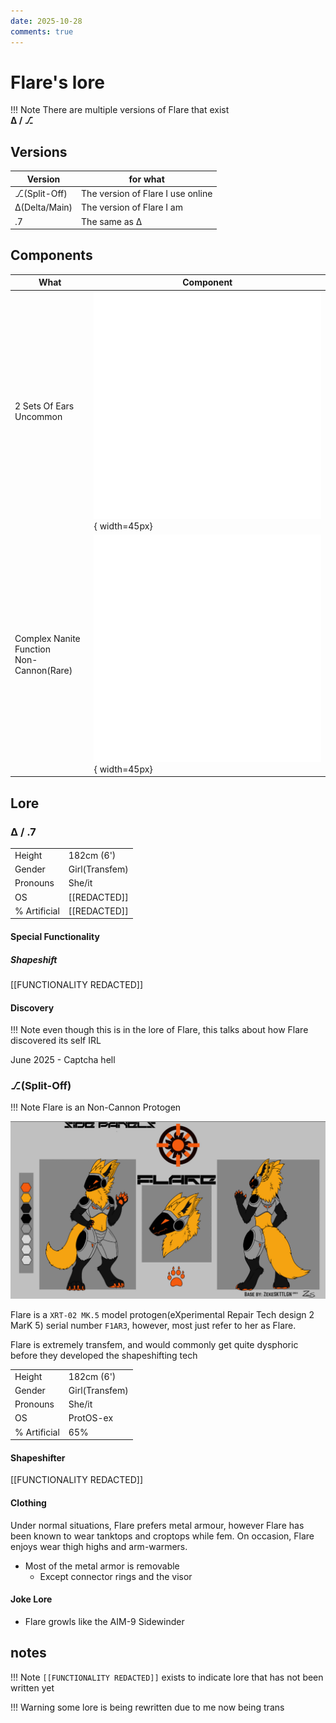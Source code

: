 ```yaml
---
date: 2025-10-28
comments: true
---
```

# Flare's lore
!!! Note
    There are multiple versions of Flare that exist<br>
    **Δ / ⎇**
<!-- more -->
## Versions

|    Version    | for what |
| ------------- | -------- |
| ⎇(Split-Off) | The version of Flare I use online
| Δ(Delta/Main) | The version of Flare I am
| .7            | The same as Δ

## Components
| What | Component |
| ---- | --------- |
| 2 Sets Of Ears<br>Uncommon |![alt text](ears2.png){ width=45px}|
| Complex Nanite Function<br>Non-Cannon(Rare) |![alt text](nanites.png){ width=45px}

## Lore

### Δ / .7
|              |        |
| ------------ | ------ |
| Height       | 182cm (6') |
| Gender       | Girl(Transfem) |
| Pronouns     | She/it |
| OS           | [[REDACTED]] |
| % Artificial | [[REDACTED]]

#### Special Functionality
##### Shapeshift

[[FUNCTIONALITY REDACTED]]

#### Discovery

!!! Note
    even though this is in the lore of Flare, this talks about how Flare discovered its self IRL

June 2025 - Captcha hell

### ⎇(Split-Off)
!!! Note
    Flare is an Non-Cannon Protogen

![Ref Sheet](flareRefSheet.png)

Flare is a `XRT-02 MK.5` model protogen(eXperimental Repair Tech design 2 MarK 5) serial number `F1AR3`, however, most just refer to her as Flare.

Flare is extremely transfem, and would commonly get quite dysphoric before they developed the shapeshifting tech 

|              |        |
| ------------ | ------ |
| Height       | 182cm (6') |
| Gender       | Girl(Transfem) |
| Pronouns     | She/it |
| OS           | ProtOS-ex |
| % Artificial | 65%

#### Shapeshifter

[[FUNCTIONALITY REDACTED]]

#### Clothing
Under normal situations, Flare prefers metal armour, however Flare has been known to wear tanktops and croptops while fem.
On occasion, Flare enjoys wear thigh highs and arm-warmers.

- Most of the metal armor is removable
    - Except connector rings and the visor

#### Joke Lore
- Flare growls like the AIM-9 Sidewinder


## notes

!!! Note
    `[[FUNCTIONALITY REDACTED]]` exists to indicate lore that has not been written yet

!!! Warning
    some lore is being rewritten due to me now being trans